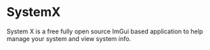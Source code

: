 # SystemX
System X is a free fully open source ImGui based application to help manage your system and view system info.
